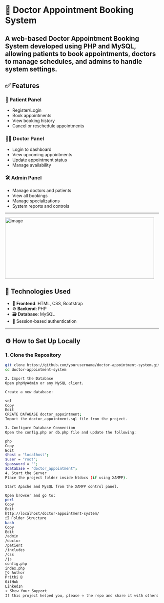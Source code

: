 # 🏥 Doctor Appointment Booking System
A web-based Doctor Appointment Booking System developed using **PHP** and **MySQL**, allowing patients to book appointments, doctors to manage schedules, and admins to handle system settings.
---
## ✅ Features
### 👤 Patient Panel
- Register/Login
- Book appointments
- View booking history
- Cancel or reschedule appointments
### 👨‍⚕️ Doctor Panel
- Login to dashboard
- View upcoming appointments
- Update appointment status
- Manage availability



### 🛠️ Admin Panel
- Manage doctors and patients
- View all bookings
- Manage specializations
- System reports and controls
---
<img width="488" height="200" alt="image" src="https://github.com/user-attachments/assets/35b37272-9748-40c6-b6aa-37a8500493ce" />


## 🔧 Technologies Used

- 🧱 **Frontend**: HTML, CSS, Bootstrap
- ⚙️ **Backend**: PHP
- 🗃️ **Database**: MySQL
- 🔐 Session-based authentication

---
## ⚙️ How to Set Up Locally

### 1. Clone the Repository

```bash
git clone https://github.com/yourusername/doctor-appointment-system.git
cd doctor-appointment-system

2. Import the Database
Open phpMyAdmin or any MySQL client.

Create a new database:

sql
Copy
Edit
CREATE DATABASE doctor_appointment;
Import the doctor_appointment.sql file from the project.

3. Configure Database Connection
Open the config.php or db.php file and update the following:

php
Copy
Edit
$host = "localhost";
$user = "root";
$password = "";
$database = "doctor_appointment";
4. Start the Server
Place the project folder inside htdocs (if using XAMPP).

Start Apache and MySQL from the XAMPP control panel.

Open browser and go to:
perl
Copy
Edit
http://localhost/doctor-appointment-system/
🗂️ Folder Structure
bash
Copy
Edit
/admin
/doctor
/patient
/includes
/css
/js
config.php
index.php
🙋‍♀️ Author
Prithi B
GitHub
LinkedIn
⭐ Show Your Support
If this project helped you, please ⭐ the repo and share it with others!
